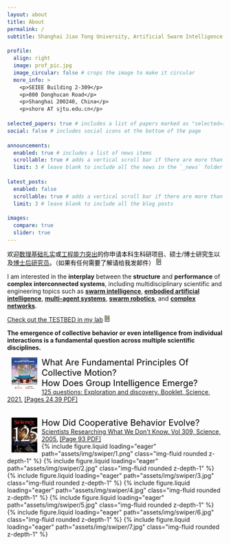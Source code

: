 ```yaml
---
layout: about
title: About
permalink: /
subtitle: Shanghai Jiao Tong University, Artificial Swarm Intelligence

profile:
  align: right
  image: prof_pic.jpg
  image_circular: false # crops the image to make it circular
  more_info: >
    <p>SEIEE Building 2-309</p>
    <p>800 Donghucan Road</p>
    <p>Shanghai 200240, China</p>
    <p>shore AT sjtu.edu.cn</p>

selected_papers: true # includes a list of papers marked as "selected={true}"
social: false # includes social icons at the bottom of the page

announcements:
  enabled: true # includes a list of news items
  scrollable: true # adds a vertical scroll bar if there are more than 3 news items
  limit: 3 # leave blank to include all the news in the `_news` folder

latest_posts:
  enabled: false
  scrollable: true # adds a vertical scroll bar if there are more than 3 new posts items
  limit: 3 # leave blank to include all the blog posts

images:
  compare: true
  slider: true
---
```


<span style="color:black;">欢迎<a href="/publications/">数理基础扎实</a>或<a href="/testbed/">工程能力突出</a>的你申请本科生科研项目、硕士/博士研究生以及<a href="https://postd.sjtu.edu.cn/info/1086/5905.htm">博士后研究员</a>。（如果有任何需要了解请给我发邮件） </span><a href="/opening/"><img src="/assets/img/details_icon.png" style="zoom:15%;"/></a>


I am interested in the **interplay** between the **structure** and **performance** of **complex interconnected systems**, including multidisciplinary scientific and engineering topics such as [**swarm intelligence**](https://en.wikipedia.org/wiki/Swarm_intelligence), [**embodied artificial intelligence**](https://www.techtarget.com/searchenterpriseai/definition/embodied-AI), [**multi-agent systems**](https://en.wikipedia.org/wiki/Multi-agent_system), [**swarm robotics**](https://en.wikipedia.org/wiki/Swarm_robotics), and [**complex networks**](https://en.wikipedia.org/wiki/Complex_network). 

[Check out the TESTBED in my lab](/testbed/) <a href="/projects/"><img src="/assets/img/details_icon.png" style="zoom:15%;"/></a>  

<b> The emergence of collective behavior or even intelligence from individual interactions is a fundamental question across multiple scientific disciplines. </b>
<br/>
<div>
    <div> 
        <a href="https://www.science.org/content/resource/125-questions-exploration-and-discovery" ><img src= "/assets/img/125-science-questions/2021/sjtu-125.png" alt="" width="60" align="left" hspace="10" vspace="0"> </a>
    </div> 
    <span style="color:black;font-size:20px;">What Are Fundamental Principles Of Collective Motion? </span> <br/>
 <span style="color:black;font-size:20px;">How Does Group Intelligence Emerge?</span><br/>
    <a href="https://www.science.org/content/resource/125-questions-exploration-and-discovery" >125 questions: Exploration and discovery. Booklet, Science, 2021.</a> <a href="/assets/img/125-science-questions/2021/sjtu-125.pdf" >[Pages 24,39 PDF]</a>
<div>
<br/>
</div>
<br/>
    <div> 
        <a href="125-science-questions/2005/science_125.pdf" ><img src= "/assets/img/125-science-questions/2005/science_125.gif" alt="" width="60" align="left" hspace="10" vspace="0"></a>
    </div> 
    <span style="color:black;font-size:20px;"> How Did Cooperative Behavior Evolve?</span><br/>  
       <a href="https://www.science.org/doi/10.1126/science.309.5731.93" >Scientists Researching What We Don't Know.  Vol 309, Science, 2005.</a>  <a href="/assets/img/125-science-questions/2005/science_125.pdf" >[Page 93 PDF]</a>
</div>

<swiper-container keyboard="true" navigation="true" pagination="true" pagination-clickable="true" pagination-dynamic-bullets="true" rewind="true">
  <swiper-slide>{% include figure.liquid loading="eager" path="assets/img/swiper/1.png" class="img-fluid rounded z-depth-1" %}</swiper-slide>
  <swiper-slide>{% include figure.liquid loading="eager" path="assets/img/swiper/2.jpg" class="img-fluid rounded z-depth-1" %}</swiper-slide>
  <swiper-slide>{% include figure.liquid loading="eager" path="assets/img/swiper/3.jpg" class="img-fluid rounded z-depth-1" %}</swiper-slide>
  <swiper-slide>{% include figure.liquid loading="eager" path="assets/img/swiper/4.jpg" class="img-fluid rounded z-depth-1" %}</swiper-slide>
  <swiper-slide>{% include figure.liquid loading="eager" path="assets/img/swiper/5.jpg" class="img-fluid rounded z-depth-1" %}</swiper-slide>
  <swiper-slide>{% include figure.liquid loading="eager" path="assets/img/swiper/6.jpg" class="img-fluid rounded z-depth-1" %}</swiper-slide>
  <swiper-slide>{% include figure.liquid loading="eager" path="assets/img/swiper/7.jpg" class="img-fluid rounded z-depth-1" %}</swiper-slide>
</swiper-container>




